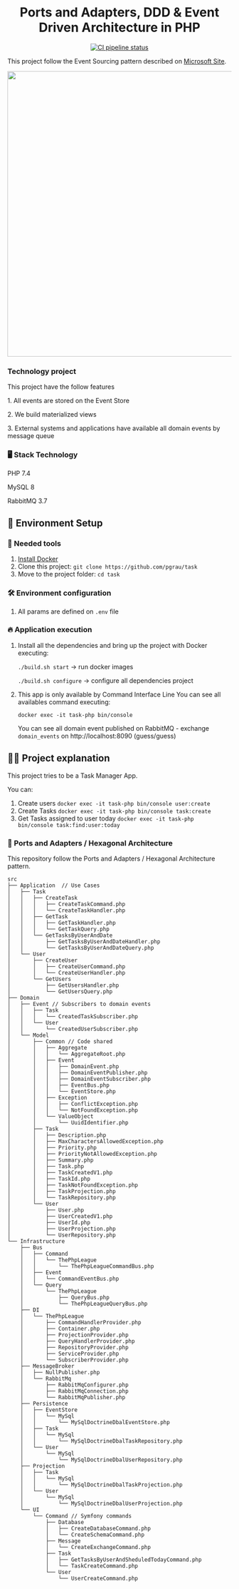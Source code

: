 <h1 align="center">
Ports and Adapters, DDD & Event Driven Architecture  in PHP
</h1>

<p align="center">
    <a href="https://github.com/pgrau/task/actions"><img src="https://github.com/pgrau/task/workflows/CI/badge.svg" alt="CI pipeline status" /></a>
</p>

<p align="left">
This project follow the Event Sourcing pattern described on <a href="https://docs.microsoft.com/en-us/azure/architecture/patterns/event-sourcing"/>Microsoft Site</a>.
</p>

<p align="center">
  <a href="https://docs.microsoft.com/en-us/azure/architecture/patterns/event-sourcing">
    <img src="https://docs.microsoft.com/en-us/azure/architecture/patterns/_images/event-sourcing-overview.png" width="640px" />
  </a>
</p>


### Technology project
<p>This project have the follow features</p>
<p>1. All events are stored on the Event Store</p>
<p>2. We build materialized views</p>
<p>3. External systems and applications have available all domain events by message queue</p>

### 🖥️ Stack Technology

<p>PHP 7.4</p>
<p>MySQL 8</p>
<p>RabbitMQ 3.7</p>

## 🚀 Environment Setup

### 🐳 Needed tools

1. [Install Docker](https://www.docker.com/get-started)
2. Clone this project: `git clone https://github.com/pgrau/task`
3. Move to the project folder: `cd task`

### 🛠️ Environment configuration

1. All params are defined on `.env`  file

### 🔥 Application execution

1. Install all the dependencies and bring up the project with Docker executing:
    
    `./build.sh start` -> run docker images
    
    `./build.sh configure` -> configure all dependencies project
    
2. This app is only available by Command Interface Line
   You can see all availables command executing:
   
   `docker exec -it task-php bin/console`
   
   You can see all domain event published on RabbitMQ - exchange `domain_events` on 
   http://localhost:8090 (guess/guess)
   
## 👩‍💻 Project explanation

This project tries to be a Task Manager App.

You can:

1. Create users `docker exec -it task-php bin/console user:create`
2. Create Tasks `docker exec -it task-php bin/console task:create`
3. Get Tasks assigned to user today `docker exec -it task-php bin/console task:find:user:today`

### 🎯 Ports and Adapters / Hexagonal Architecture

This repository follow the Ports and Adapters / Hexagonal Architecture  pattern.
   
```
src
├── Application  // Use Cases
│   ├── Task
│   │   ├── CreateTask
│   │   │   ├── CreateTaskCommand.php
│   │   │   └── CreateTaskHandler.php
│   │   ├── GetTask
│   │   │   ├── GetTaskHandler.php
│   │   │   └── GetTaskQuery.php
│   │   └── GetTasksByUserAndDate
│   │       ├── GetTasksByUserAndDateHandler.php
│   │       └── GetTasksByUserAndDateQuery.php
│   └── User
│       ├── CreateUser
│       │   ├── CreateUserCommand.php
│       │   └── CreateUserHandler.php
│       └── GetUsers
│           ├── GetUsersHandler.php
│           └── GetUsersQuery.php
├── Domain
│   ├── Event // Subscribers to domain events
│   │   ├── Task
│   │   │   └── CreatedTaskSubscriber.php
│   │   └── User
│   │       └── CreatedUserSubscriber.php
│   └── Model 
│       ├── Common // Code shared 
│       │   ├── Aggregate
│       │   │   └── AggregateRoot.php
│       │   ├── Event
│       │   │   ├── DomainEvent.php
│       │   │   ├── DomainEventPublisher.php
│       │   │   ├── DomainEventSubscriber.php
│       │   │   ├── EventBus.php
│       │   │   └── EventStore.php
│       │   ├── Exception
│       │   │   ├── ConflictException.php
│       │   │   └── NotFoundException.php
│       │   └── ValueObject
│       │       └── UuidIdentifier.php
│       ├── Task
│       │   ├── Description.php
│       │   ├── MaxCharactersAllowedException.php
│       │   ├── Priority.php
│       │   ├── PriorityNotAllowedException.php
│       │   ├── Summary.php
│       │   ├── Task.php
│       │   ├── TaskCreatedV1.php
│       │   ├── TaskId.php
│       │   ├── TaskNotFoundException.php
│       │   ├── TaskProjection.php
│       │   └── TaskRepository.php
│       └── User
│           ├── User.php
│           ├── UserCreatedV1.php
│           ├── UserId.php
│           ├── UserProjection.php
│           └── UserRepository.php
└── Infrastructure
    ├── Bus
    │   ├── Command
    │   │   └── ThePhpLeague
    │   │       └── ThePhpLeagueCommandBus.php
    │   ├── Event
    │   │   └── CommandEventBus.php
    │   └── Query
    │       └── ThePhpLeague
    │           ├── QueryBus.php
    │           └── ThePhpLeagueQueryBus.php
    ├── DI
    │   └── ThePhpLeague
    │       ├── CommandHandlerProvider.php
    │       ├── Container.php
    │       ├── ProjectionProvider.php
    │       ├── QueryHandlerProvider.php
    │       ├── RepositoryProvider.php
    │       ├── ServiceProvider.php
    │       └── SubscriberProvider.php
    ├── MessageBroker
    │   ├── NullPublisher.php
    │   └── RabbitMq
    │       ├── RabbitMqConfigurer.php
    │       ├── RabbitMqConnection.php
    │       └── RabbitMqPublisher.php
    ├── Persistence
    │   ├── EventStore
    │   │   └── MySql
    │   │       └── MySqlDoctrineDbalEventStore.php
    │   ├── Task
    │   │   └── MySql
    │   │       └── MySqlDoctrineDbalTaskRepository.php
    │   └── User
    │       └── MySql
    │           └── MySqlDoctrineDbalUserRepository.php
    ├── Projection
    │   ├── Task
    │   │   └── MySql
    │   │       └── MySqlDoctrineDbalTaskProjection.php
    │   └── User
    │       └── MySql
    │           └── MySqlDoctrineDbalUserProjection.php
    └── UI
        └── Command // Symfony commands
            ├── Database
            │   ├── CreateDatabaseCommand.php
            │   └── CreateSchemaCommand.php
            ├── Message
            │   └── CreateExchangeCommand.php
            ├── Task
            │   ├── GetTasksByUserAndSheduledTodayCommand.php
            │   └── TaskCreateCommand.php
            └── User
                └── UserCreateCommand.php

``` 